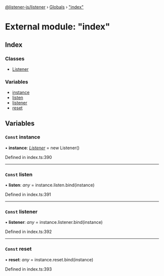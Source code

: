 [@listener-js/listener](../README.md) › [Globals](../globals.md) › ["index"](_index_.md)

# External module: "index"


## Index

### Classes

* [Listener](../classes/_index_.listener.md)

### Variables

* [instance](_index_.md#const-instance)
* [listen](_index_.md#const-listen)
* [listener](_index_.md#const-listener)
* [reset](_index_.md#const-reset)

## Variables

### `Const` instance

• **instance**: *[Listener](../classes/_index_.listener.md)* =  new Listener()

Defined in index.ts:390

___

### `Const` listen

• **listen**: *any* =  instance.listen.bind(instance)

Defined in index.ts:391

___

### `Const` listener

• **listener**: *any* =  instance.listener.bind(instance)

Defined in index.ts:392

___

### `Const` reset

• **reset**: *any* =  instance.reset.bind(instance)

Defined in index.ts:393
